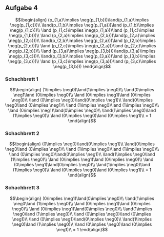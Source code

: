 

## Aufgabe 4

$$\begin{align}
(p_{1,a}\implies \neg(p_{1,b}))\land(p_{1,a}\implies \neg(p_{1,c}))\\
\land(p_{1,b}\implies \neg(p_{1,a}))\land (p_{1,b}\implies \neg(p_{1,c}))\\
\land (p_{1,c}\implies \neg(p_{1,a}))\land (p_{1,c}\implies \neg(p_{1,b}))\\
\land (p_{2,a}\implies \neg(p_{2,b}))\land(p_{2,a}\implies \neg(p_{2,c}))\\
\land(p_{2,b}\implies \neg(p_{2,a}))\land (p_{2,b}\implies \neg(p_{2,c}))\\
\land (p_{2,c}\implies \neg(p_{2,a}))\land (p_{2,c}\implies \neg(p_{2,b}))\\
\land (p_{3,a}\implies \neg(p_{3,b}))\land(p_{3,a}\implies \neg(p_{3,c}))\\
\land(p_{3,b}\implies \neg(p_{3,a}))\land (p_{3,b}\implies \neg(p_{3,c}))\\
\land (p_{3,c}\implies \neg(p_{3,a}))\land (p_{3,c}\implies \neg(p_{3,b}))
\end{align}$$

### Schachbrett 1

$$\begin{align}
(1\implies \neg0)\land(1\implies \neg0)\\
\land(0\implies \neg1\land (0\implies \neg0)\\
\land (0\implies \neg1)\land (0\implies \neg0)\\
\land (0\implies \neg0)\land(0\implies \neg1)\\
\land(0\implies \neg0\land (0\implies \neg1)\\
\land (1\implies \neg0)\land (1\implies \neg0)\\
\land (0\implies \neg1)\land(0\implies \neg0)\\
\land(1\implies \neg0)\land (1\implies \neg0)\\
\land (0\implies \neg0)\land (0\implies \neg1)\\
= 1
\end{align}$$

### Schachbrett 2

$$\begin{align}
(0\implies \neg0)\land(0\implies \neg1)\\
\land(0\implies \neg0\land (0\implies \neg1)\\
\land (1\implies \neg0)\land (1\implies \neg0)\\
\land (0\implies \neg0)\land(0\implies \neg1)\\
\land(1\implies \neg0\land (1\implies \neg0)\\
\land (0\implies \neg1)\land (0\implies \neg0)\\
\land (0\implies \neg1)\land(0\implies \neg0)\\
\land(1\implies \neg0)\land (1\implies \neg0)\\
\land (0\implies \neg0)\land (0\implies \neg1)\\
= 1
\end{align}$$

### Schachbrett 3

$$\begin{align}
(0\implies \neg1)\land(0\implies \neg0)\\
\land(1\implies \neg0\land (1\implies \neg0)\\
\land (0\implies \neg1)\land (0\implies \neg0)\\
\land (0\implies \neg1)\land(0\implies \neg0)\\
\land(1\implies \neg0\land (1\implies \neg0)\\
\land (0\implies \neg0)\land (0\implies \neg1)\\
\land (0\implies \neg1)\land(0\implies \neg0)\\
\land(1\implies \neg0)\land (1\implies \neg0)\\
\land (0\implies \neg0)\land (0\implies \neg1)\\
= 1
\end{align}$$

